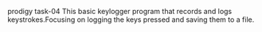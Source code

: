 prodigy task-04
This basic keylogger program that records and logs keystrokes.Focusing on logging the keys pressed and saving them to a file.

